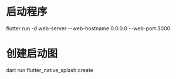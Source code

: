 # 启动程序
flutter run -d web-server --web-hostname 0.0.0.0 --web-port 3000
# 创建启动图
dart run flutter_native_splash:create